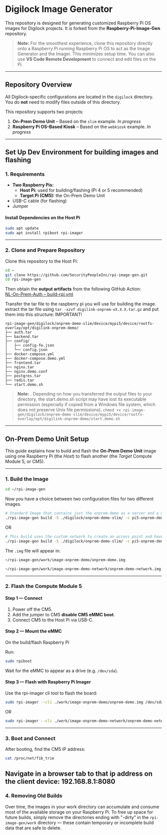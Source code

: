 # Digilock Image Generator

This repository is designed for generating customized Raspberry Pi OS images for Digilock projects. It is forked from the **Raspberry-Pi-Image-Gen** repository.

> **Note:** For the smoothest experience, clone this repository directly onto a Raspberry Pi running Raspberry Pi OS to act as the Image Generator and the Imager. This minimizes setup time. You can also use **VS Code Remote Development** to connect and edit files on the Pi.

---

## Repository Overview

All Digilock-specific configurations are located in the `digilock` directory.  
You do **not** need to modify files outside of this directory.

This repository supports two projects:

1. **On-Prem Demo Unit** – Based on the `slim` example. *In progress*
2. **Raspberry Pi OS–Based Kiosk** – Based on the `webkiosk` example. *In progress*

---

## Set Up Dev Environment for building images and flashing

### 1. Requirements

- **Two Raspberry Pis:**
  - **Host Pi:** used for building/flashing (Pi 4 or 5 recommended)
  - **Target Pi (CM5):** the On-Prem Demo Unit
- USB-C cable (for flashing)
- Jumper

#### Install Dependencies on the Host Pi

```bash
sudo apt update
sudo apt install rpiboot rpi-imager
```

---

### 2. Clone and Prepare Repository

Clone this repository to the Host Pi:

```bash
cd ~
git clone https://github.com/SecurityPeopleInc/rpi-image-gen.git
cd rpi-image-gen
```

Then obtain the **output artifacts** from the following GitHub Action:  
[NL-On-Prem-Auth – build-rpi.yml](https://github.com/SecurityPeopleInc/NL-On-Prem-Auth/actions/workflows/build-rpi.yml)

Transfer the tar file to the raspberry pi you will use for building the image. 
extract the tar file using 
`tar -xzvf digilink-onprem-vX.X.X.tar.gz`
and put them into this structure: IMPORTANT!

```
rpi-image-gen/digilock/onprem-demo-slim/device/mypi5/device/rootfs-overlay/opt/digilink-onprem-demo/
├── auth.tar
├── backend.tar
├── config/
│   ├── config-fe.json
│   └── config.json
├── docker-compose.yml
├── docker-compose.demo.yml
├── frontend.tar
├── nginx.tar
├── nginx.demo.conf
├── postgres.tar
├── redis.tar
└── start.demo.sh
```
> **Note:** . Depending on how you transferred the output files to your directory, the start.demo.sh script may have lost its executable permission (especially if copied from a Windows file system, which does not preserve Unix file permissions).
`chmod +x rpi-image-gen/digilock/onprem-demo-slim/device/mypi5/device/rootfs-overlay/opt/digilink-onprem-demo/start.demo.sh`

---

## On-Prem Demo Unit Setup

This guide explains how to build and flash the **On-Prem Demo Unit** image using one Raspberry Pi (the *Host*) to flash another (the *Target* Compute Module 5, or CM5).

---

### 1. Build the Image

```bash
cd ~/rpi-image-gen
```
Now you have a choice between two configuration files for two different images.
```bash
# Standard Image that contains just the onprem-demo as a server and a minimal standard network install utilizing an external DHCP server and no DNS.  
./rpi-image-gen build -S ./digilock/onprem-demo-slim/ -c pi5-onprem-demo.yaml
```
OR
```bash
# This build uses the custom network to create an access point and have the pi act as a dns server and dhcp server for connecting a controller and tablet without the need for an external network. Creates an access point with SSID DigiLinkOnPremDemo
./rpi-image-gen build -S ./digilock/onprem-demo-slim/ -c pi5-onprem-demo-network.yaml

```

The `.img` file will appear in:

```bash
~/rpi-image-gen/work/image-onprem-demo/onprem-demo.img
```

```bash
~/rpi-image-gen/work/image-onprem-demo-network/onprem-demo-network.img
```
---

###  2. Flash the Compute Module 5

#### Step 1 — Connect
1. Power off the CM5.
2. Add the jumper to CM5 **disable CM5 eMMC boot**.
3. Connect CM5 to the Host Pi via USB-C.

#### Step 2 — Mount the eMMC
On the build/flash Raspberry Pi

Run:
```bash
sudo rpiboot
```
Wait for the eMMC to appear as a drive (e.g. `/dev/sda`).

#### Step 3 — Flash with Raspberry Pi Imager

Use the rpi-imager cli tool to flash the board:

```bash
sudo rpi-imager --cli ./work/image-onprem-demo/onprem-demo.img /dev/sda
```
OR
```bash
sudo rpi-imager --cli ./work/image-onprem-demo-network/onprem-demo-network.img /dev/sda
```
---

### 3. Boot and Connect

After booting, find the CM5 IP address:

```bash
cat /proc/net/fib_trie
```
Navigate in a browser tab to that ip address on the client device: 192.168.8.1:8080
---

### 4. Removing Old Builds
Over time, the images in your work directory can accumulate and consume most of the available storage on your Raspberry Pi.
To free up space for future builds, simply remove the directories ending with "-dirty" in the `rpi-image-gen/work` directory — these contain temporary or incomplete build data that are safe to delete.